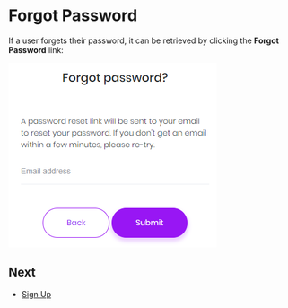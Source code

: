 # Forgot Password

If a user forgets their password, it can be retrieved by clicking the **Forgot Password** link:

<img src="images/forgot-password-1.png" alt="Forgot password" class="img-thumbnail" />

## Next

- [Sign Up](Features-Mvc-Core-Sign-Up)

